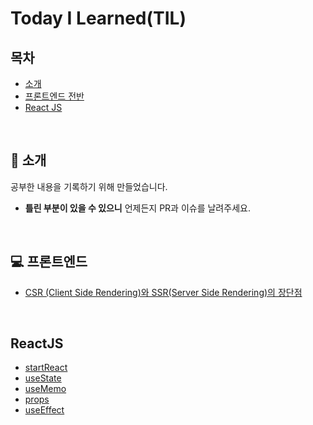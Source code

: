 # Today I Learned(TIL)

## 목차

- [소개](#tada-소개)
- [프론트엔드 전반](#computer-프론트엔드)
- [React JS](#ReactJS)

<br>

## :tada: 소개

공부한 내용을 기록하기 위해 만들었습니다.

- **틀린 부분이 있을 수 있으니** 언제든지 PR과 이슈를 날려주세요.

<br>

## :computer: 프론트엔드

- [CSR (Client Side Rendering)와 SSR(Server Side Rendering)의 장단점](https://github.com/leeseoshim/TIL/frontend/ccs-vs-ssr.md)

<br>

## ReactJS

- [startReact](https://github.com/leeseoshim/TIL/blob/main/React/startReact.md)
- [useState](https://github.com/leeseoshim/TIL/blob/main/React/useState.md)
- [useMemo](https://github.com/leeseoshim/TIL/blob/main/React/useMemo.md)
- [props](https://github.com/leeseoshim/TIL/blob/main/React/props.md)
- [useEffect](https://github.com/leeseoshim/TIL/blob/main/React/useEffect.md)
